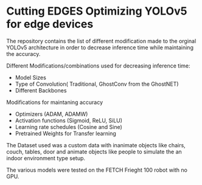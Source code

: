 # Cutting EDGES Optimizing YOLOv5 for edge devices

The repository contains the list of different modification made to the orginal YOLOv5 architecture in order to decrease inference time while maintaining the accuracy.

Different Modifications/combinations used for decreasing inference time:
- Model Sizes
- Type of Convolution( Traditional, GhostConv from the GhostNET)
- Different Backbones

Modifications for maintaning accuracy
- Optimizers (ADAM, ADAMW)
- Activation functions (Sigmoid, ReLU, SiLU)
- Learning rate schedules (Cosine and Sine)
- Pretrained Weights for Transfer learning

The Dataset used was a custom data with inanimate objects like chairs, couch, tables, door and animate objects like people to simulate the an indoor environment type setup.

The various models were tested on the FETCH Frieght 100 robot with no GPU. 
